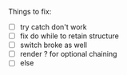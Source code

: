 Things to fix:
-[ ] try catch don't work
-[ ] fix do while to retain structure
-[ ] switch broke as well
-[ ] render ? for optional chaining
-[ ] else 